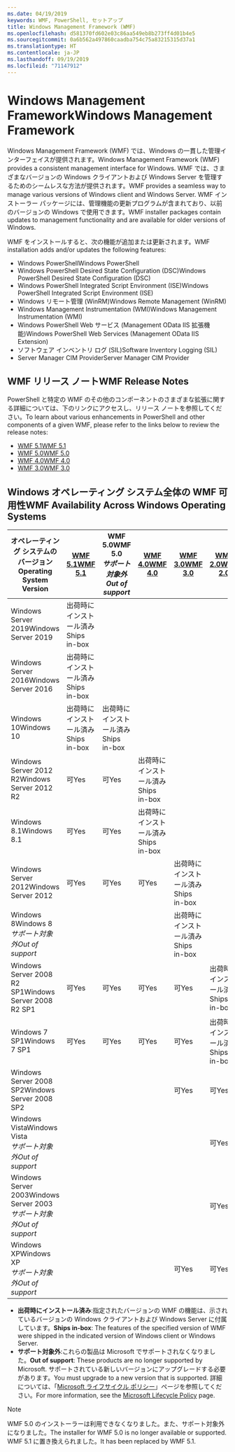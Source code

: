```yaml
---
ms.date: 04/19/2019
keywords: WMF, PowerShell, セットアップ
title: Windows Management Framework (WMF)
ms.openlocfilehash: d581370fd602e03c86aa549eb8b273ff4d01b4e5
ms.sourcegitcommit: 0a6b562a497860caadba754c75a83215315d37a1
ms.translationtype: HT
ms.contentlocale: ja-JP
ms.lasthandoff: 09/19/2019
ms.locfileid: "71147912"
---
```

# <a name="windows-management-framework"></a><span data-ttu-id="fd092-103">Windows Management Framework</span><span class="sxs-lookup"><span data-stu-id="fd092-103">Windows Management Framework</span></span>

<span data-ttu-id="fd092-104">Windows Management Framework (WMF) では、Windows の一貫した管理インターフェイスが提供されます。</span><span class="sxs-lookup"><span data-stu-id="fd092-104">Windows Management Framework (WMF) provides a consistent management interface for Windows.</span></span> <span data-ttu-id="fd092-105">WMF では、さまざまなバージョンの Windows クライアントおよび Windows Server を管理するためのシームレスな方法が提供されます。</span><span class="sxs-lookup"><span data-stu-id="fd092-105">WMF provides a seamless way to manage various versions of Windows client and Windows Server.</span></span> <span data-ttu-id="fd092-106">WMF インストーラー パッケージには、管理機能の更新プログラムが含まれており、以前のバージョンの Windows で使用できます。</span><span class="sxs-lookup"><span data-stu-id="fd092-106">WMF installer packages contain updates to management functionality and are available for older versions of Windows.</span></span>

<span data-ttu-id="fd092-107">WMF をインストールすると、次の機能が追加または更新されます。</span><span class="sxs-lookup"><span data-stu-id="fd092-107">WMF installation adds and/or updates the following features:</span></span>

- <span data-ttu-id="fd092-108">Windows PowerShell</span><span class="sxs-lookup"><span data-stu-id="fd092-108">Windows PowerShell</span></span>
- <span data-ttu-id="fd092-109">Windows PowerShell Desired State Configuration (DSC)</span><span class="sxs-lookup"><span data-stu-id="fd092-109">Windows PowerShell Desired State Configuration (DSC)</span></span>
- <span data-ttu-id="fd092-110">Windows PowerShell Integrated Script Environment (ISE)</span><span class="sxs-lookup"><span data-stu-id="fd092-110">Windows PowerShell Integrated Script Environment (ISE)</span></span>
- <span data-ttu-id="fd092-111">Windows リモート管理 (WinRM)</span><span class="sxs-lookup"><span data-stu-id="fd092-111">Windows Remote Management (WinRM)</span></span>
- <span data-ttu-id="fd092-112">Windows Management Instrumentation (WMI)</span><span class="sxs-lookup"><span data-stu-id="fd092-112">Windows Management Instrumentation (WMI)</span></span>
- <span data-ttu-id="fd092-113">Windows PowerShell Web サービス (Management OData IIS 拡張機能)</span><span class="sxs-lookup"><span data-stu-id="fd092-113">Windows PowerShell Web Services (Management OData IIS Extension)</span></span>
- <span data-ttu-id="fd092-114">ソフトウェア インベントリ ログ (SIL)</span><span class="sxs-lookup"><span data-stu-id="fd092-114">Software Inventory Logging (SIL)</span></span>
- <span data-ttu-id="fd092-115">Server Manager CIM Provider</span><span class="sxs-lookup"><span data-stu-id="fd092-115">Server Manager CIM Provider</span></span>

## <a name="wmf-release-notes"></a><span data-ttu-id="fd092-116">WMF リリース ノート</span><span class="sxs-lookup"><span data-stu-id="fd092-116">WMF Release Notes</span></span>

<span data-ttu-id="fd092-117">PowerShell と特定の WMF のその他のコンポーネントのさまざまな拡張に関する詳細については、下のリンクにアクセスし、リリース ノートを参照してください。</span><span class="sxs-lookup"><span data-stu-id="fd092-117">To learn about various enhancements in PowerShell and other components of a given WMF, please refer to the links below to review the release notes:</span></span>

- [<span data-ttu-id="fd092-118">WMF 5.1</span><span class="sxs-lookup"><span data-stu-id="fd092-118">WMF 5.1</span></span>](whats-new/release-notes.md#wmf-51-changes)
- [<span data-ttu-id="fd092-119">WMF 5.0</span><span class="sxs-lookup"><span data-stu-id="fd092-119">WMF 5.0</span></span>](whats-new/release-notes.md#wmf-50-changes)
- [<span data-ttu-id="fd092-120">WMF 4.0</span><span class="sxs-lookup"><span data-stu-id="fd092-120">WMF 4.0</span></span>](https://download.microsoft.com/download/3/D/6/3D61D262-8549-4769-A660-230B67E15B25/Windows%20Management%20Framework%204%200%20Release%20Notes.docx)
- [<span data-ttu-id="fd092-121">WMF 3.0</span><span class="sxs-lookup"><span data-stu-id="fd092-121">WMF 3.0</span></span>](https://download.microsoft.com/download/E/7/6/E76850B8-DA6E-4FF5-8CCE-A24FC513FD16/WMF%203%20Release%20Notes.docx)

## <a name="wmf-availability-across-windows-operating-systems"></a><span data-ttu-id="fd092-122">Windows オペレーティング システム全体の WMF 可用性</span><span class="sxs-lookup"><span data-stu-id="fd092-122">WMF Availability Across Windows Operating Systems</span></span>

|        <span data-ttu-id="fd092-123">オペレーティング システムのバージョン</span><span class="sxs-lookup"><span data-stu-id="fd092-123">Operating System Version</span></span>         | <span data-ttu-id="fd092-124">[WMF 5.1][]</span><span class="sxs-lookup"><span data-stu-id="fd092-124">[WMF 5.1][]</span></span>  | <span data-ttu-id="fd092-125">WMF 5.0</span><span class="sxs-lookup"><span data-stu-id="fd092-125">WMF 5.0</span></span><br><span data-ttu-id="fd092-126">*サポート対象外*</span><span class="sxs-lookup"><span data-stu-id="fd092-126">*Out of support*</span></span> | <span data-ttu-id="fd092-127">[WMF 4.0][]</span><span class="sxs-lookup"><span data-stu-id="fd092-127">[WMF 4.0][]</span></span>  | <span data-ttu-id="fd092-128">[WMF 3.0][]</span><span class="sxs-lookup"><span data-stu-id="fd092-128">[WMF 3.0][]</span></span>  | <span data-ttu-id="fd092-129">[WMF 2.0][]</span><span class="sxs-lookup"><span data-stu-id="fd092-129">[WMF 2.0][]</span></span>  |
| --------------------------------------- | ------------ | --------------------------- | ------------ | ------------ | ------------ |
| <span data-ttu-id="fd092-130">Windows Server 2019</span><span class="sxs-lookup"><span data-stu-id="fd092-130">Windows Server 2019</span></span>                     | <span data-ttu-id="fd092-131">出荷時にインストール済み</span><span class="sxs-lookup"><span data-stu-id="fd092-131">Ships in-box</span></span> |                             |              |              |              |
| <span data-ttu-id="fd092-132">Windows Server 2016</span><span class="sxs-lookup"><span data-stu-id="fd092-132">Windows Server 2016</span></span>                     | <span data-ttu-id="fd092-133">出荷時にインストール済み</span><span class="sxs-lookup"><span data-stu-id="fd092-133">Ships in-box</span></span> |                             |              |              |              |
| <span data-ttu-id="fd092-134">Windows 10</span><span class="sxs-lookup"><span data-stu-id="fd092-134">Windows 10</span></span>                              | <span data-ttu-id="fd092-135">出荷時にインストール済み</span><span class="sxs-lookup"><span data-stu-id="fd092-135">Ships in-box</span></span> | <span data-ttu-id="fd092-136">出荷時にインストール済み</span><span class="sxs-lookup"><span data-stu-id="fd092-136">Ships in-box</span></span>                |              |              |              |
| <span data-ttu-id="fd092-137">Windows Server 2012 R2</span><span class="sxs-lookup"><span data-stu-id="fd092-137">Windows Server 2012 R2</span></span>                  | <span data-ttu-id="fd092-138">可</span><span class="sxs-lookup"><span data-stu-id="fd092-138">Yes</span></span>          | <span data-ttu-id="fd092-139">可</span><span class="sxs-lookup"><span data-stu-id="fd092-139">Yes</span></span>                         | <span data-ttu-id="fd092-140">出荷時にインストール済み</span><span class="sxs-lookup"><span data-stu-id="fd092-140">Ships in-box</span></span> |              |              |
| <span data-ttu-id="fd092-141">Windows 8.1</span><span class="sxs-lookup"><span data-stu-id="fd092-141">Windows 8.1</span></span>                             | <span data-ttu-id="fd092-142">可</span><span class="sxs-lookup"><span data-stu-id="fd092-142">Yes</span></span>          | <span data-ttu-id="fd092-143">可</span><span class="sxs-lookup"><span data-stu-id="fd092-143">Yes</span></span>                         | <span data-ttu-id="fd092-144">出荷時にインストール済み</span><span class="sxs-lookup"><span data-stu-id="fd092-144">Ships in-box</span></span> |              |              |
| <span data-ttu-id="fd092-145">Windows Server 2012</span><span class="sxs-lookup"><span data-stu-id="fd092-145">Windows Server 2012</span></span>                     | <span data-ttu-id="fd092-146">可</span><span class="sxs-lookup"><span data-stu-id="fd092-146">Yes</span></span>          | <span data-ttu-id="fd092-147">可</span><span class="sxs-lookup"><span data-stu-id="fd092-147">Yes</span></span>                         | <span data-ttu-id="fd092-148">可</span><span class="sxs-lookup"><span data-stu-id="fd092-148">Yes</span></span>          | <span data-ttu-id="fd092-149">出荷時にインストール済み</span><span class="sxs-lookup"><span data-stu-id="fd092-149">Ships in-box</span></span> |              |
| <span data-ttu-id="fd092-150">Windows 8</span><span class="sxs-lookup"><span data-stu-id="fd092-150">Windows 8</span></span><br><span data-ttu-id="fd092-151">*サポート対象外*</span><span class="sxs-lookup"><span data-stu-id="fd092-151">*Out of support*</span></span>           |              |                             |              | <span data-ttu-id="fd092-152">出荷時にインストール済み</span><span class="sxs-lookup"><span data-stu-id="fd092-152">Ships in-box</span></span> |              |
| <span data-ttu-id="fd092-153">Windows Server 2008 R2 SP1</span><span class="sxs-lookup"><span data-stu-id="fd092-153">Windows Server 2008 R2 SP1</span></span>              | <span data-ttu-id="fd092-154">可</span><span class="sxs-lookup"><span data-stu-id="fd092-154">Yes</span></span>          | <span data-ttu-id="fd092-155">可</span><span class="sxs-lookup"><span data-stu-id="fd092-155">Yes</span></span>                         | <span data-ttu-id="fd092-156">可</span><span class="sxs-lookup"><span data-stu-id="fd092-156">Yes</span></span>          | <span data-ttu-id="fd092-157">可</span><span class="sxs-lookup"><span data-stu-id="fd092-157">Yes</span></span>          | <span data-ttu-id="fd092-158">出荷時にインストール済み</span><span class="sxs-lookup"><span data-stu-id="fd092-158">Ships in-box</span></span> |
| <span data-ttu-id="fd092-159">Windows 7 SP1</span><span class="sxs-lookup"><span data-stu-id="fd092-159">Windows 7 SP1</span></span>                           | <span data-ttu-id="fd092-160">可</span><span class="sxs-lookup"><span data-stu-id="fd092-160">Yes</span></span>          | <span data-ttu-id="fd092-161">可</span><span class="sxs-lookup"><span data-stu-id="fd092-161">Yes</span></span>                         | <span data-ttu-id="fd092-162">可</span><span class="sxs-lookup"><span data-stu-id="fd092-162">Yes</span></span>          | <span data-ttu-id="fd092-163">可</span><span class="sxs-lookup"><span data-stu-id="fd092-163">Yes</span></span>          | <span data-ttu-id="fd092-164">出荷時にインストール済み</span><span class="sxs-lookup"><span data-stu-id="fd092-164">Ships in-box</span></span> |
| <span data-ttu-id="fd092-165">Windows Server 2008 SP2</span><span class="sxs-lookup"><span data-stu-id="fd092-165">Windows Server 2008 SP2</span></span>                 |              |                             |              | <span data-ttu-id="fd092-166">可</span><span class="sxs-lookup"><span data-stu-id="fd092-166">Yes</span></span>          | <span data-ttu-id="fd092-167">可</span><span class="sxs-lookup"><span data-stu-id="fd092-167">Yes</span></span>          |
| <span data-ttu-id="fd092-168">Windows Vista</span><span class="sxs-lookup"><span data-stu-id="fd092-168">Windows Vista</span></span><br><span data-ttu-id="fd092-169">*サポート対象外*</span><span class="sxs-lookup"><span data-stu-id="fd092-169">*Out of support*</span></span>       |              |                             |              |              | <span data-ttu-id="fd092-170">可</span><span class="sxs-lookup"><span data-stu-id="fd092-170">Yes</span></span>          |
| <span data-ttu-id="fd092-171">Windows Server 2003</span><span class="sxs-lookup"><span data-stu-id="fd092-171">Windows Server 2003</span></span><br><span data-ttu-id="fd092-172">*サポート対象外*</span><span class="sxs-lookup"><span data-stu-id="fd092-172">*Out of support*</span></span> |              |                             |              |              | <span data-ttu-id="fd092-173">可</span><span class="sxs-lookup"><span data-stu-id="fd092-173">Yes</span></span>          |
| <span data-ttu-id="fd092-174">Windows XP</span><span class="sxs-lookup"><span data-stu-id="fd092-174">Windows XP</span></span><br><span data-ttu-id="fd092-175">*サポート対象外*</span><span class="sxs-lookup"><span data-stu-id="fd092-175">*Out of support*</span></span>          |              |                             |              | <span data-ttu-id="fd092-176">可</span><span class="sxs-lookup"><span data-stu-id="fd092-176">Yes</span></span>          | <span data-ttu-id="fd092-177">可</span><span class="sxs-lookup"><span data-stu-id="fd092-177">Yes</span></span>          |

- <span data-ttu-id="fd092-178">**出荷時にインストール済み**:指定されたバージョンの WMF の機能は、示されているバージョンの Windows クライアントおよび Windows Server に付属しています。</span><span class="sxs-lookup"><span data-stu-id="fd092-178">**Ships in-box**: The features of the specified version of WMF were shipped in the indicated version of Windows client or Windows Server.</span></span>
- <span data-ttu-id="fd092-179">**サポート対象外**:これらの製品は Microsoft でサポートされなくなりました。</span><span class="sxs-lookup"><span data-stu-id="fd092-179">**Out of support**: These products are no longer supported by Microsoft.</span></span> <span data-ttu-id="fd092-180">サポートされている新しいバージョンにアップグレードする必要があります。</span><span class="sxs-lookup"><span data-stu-id="fd092-180">You must upgrade to a new version that is supported.</span></span> <span data-ttu-id="fd092-181">詳細については、「[Microsoft ライフサイクル ポリシー][]」ページを参照してください。</span><span class="sxs-lookup"><span data-stu-id="fd092-181">For more information, see the [Microsoft Lifecycle Policy][] page.</span></span>

> [!NOTE]
> <span data-ttu-id="fd092-182">WMF 5.0 のインストーラーは利用できなくなりました。また、サポート対象外になりました。</span><span class="sxs-lookup"><span data-stu-id="fd092-182">The installer for WMF 5.0 is no longer available or supported.</span></span> <span data-ttu-id="fd092-183">WMF 5.1 に置き換えられました。</span><span class="sxs-lookup"><span data-stu-id="fd092-183">It has been replaced by WMF 5.1.</span></span>

[Microsoft ライフサイクル ポリシー]: https://support.microsoft.com/lifecycle
[Microsoft Lifecycle Policy]: https://support.microsoft.com/lifecycle
[WMF 5.1]: https://aka.ms/wmf51download
[WMF 4.0]: https://aka.ms/wmf4download
[WMF 3.0]: https://aka.ms/wmf3download
[WMF 2.0]: https://aka.ms/wmf2download
